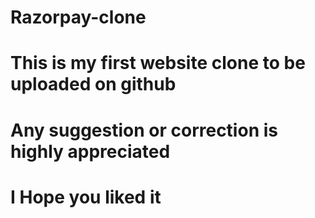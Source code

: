 # Razorpay-clone
# This is my first website clone to be uploaded on github 
# Any suggestion or correction is highly appreciated
# I Hope you liked it 
